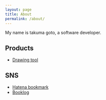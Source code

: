 ```yaml
---
layout: page
title: About
permalink: /about/
---
```


My name is takuma goto, a software developer.

## Products

* [Drawing tool][drawing-tool]


## SNS

* [Hatena bookmark][hatena-bookmark]
* [Booklog][booklog]


[drawing-tool]: http://drawingtool.takuma510.org
[hatena-bookmark]: http://b.hatena.ne.jp/takuma510
[booklog]: http://booklog.jp/users/takumakun
